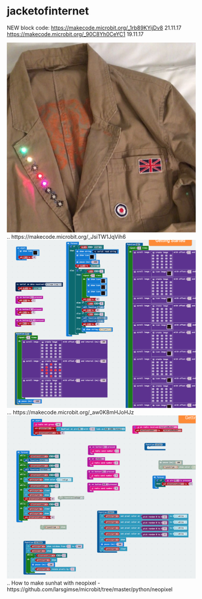 # jacketofinternet

NEW block code: https://makecode.microbit.org/_1rb89KYijDv8 21.11.17
https://makecode.microbit.org/_90C8Yh0CeYC1 19.11.17

<img src="https://github.com/larsgimse/jacketofinternet/blob/master/jacketofinternet.png">
..
https://makecode.microbit.org/_JsiTW1JqVih6
<img src="https://github.com/larsgimse/jacketofinternet/blob/master/resive_tweet_send_to_hat.png">
...
https://makecode.microbit.org/_aw0K8mHJoHJz
<img src="https://github.com/larsgimse/jacketofinternet/blob/master/sunhat.png">
..
How to make sunhat with neopixel - https://github.com/larsgimse/microbit/tree/master/python/neopixel
